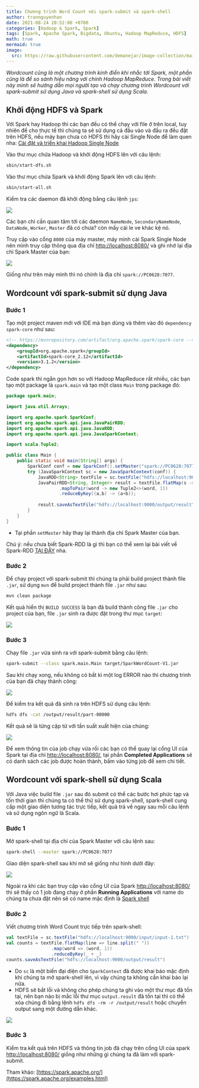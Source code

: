 ```yaml
---
title: Chương trình Word Count với spark-submit và spark-shell
author: trannguyenhan
date: 2021-08-24 20:52:00 +0700
categories: [Hadoop & Spark, Spark]
tags: [Spark, Apache Spark, Bigdata, Ubuntu, Hadoop MapReduce, HDFS]
math: true
mermaid: true
image:
  src: https://raw.githubusercontent.com/demanejar/image-collection/main/SparkWordCount/result-shell.png
---
```

*Wordcount cũng là một chương trình kinh điển khi nhắc tới Spark, một phần cũng là để so sánh hiệu năng với chính Hadoop MapReduce. Trong bài viết này mình sẽ hướng dẫn mọi người tạo và chạy chương trình Wordcount với spark-submit sử dụng Java và spark-shell sử dụng Scala.*

## Khởi động HDFS và Spark
Với Spark hay Hadoop thì các bạn đều có thể chạy với file ở trên local, tuy nhiên để cho thực tế thì chúng ta sẽ sử dụng cả đầu vào và đầu ra đều đặt trên HDFS, nếu máy bạn chưa có HDFS thì hãy cài Single Node để làm quen nha: [Cài đặt và triển khai Hadoop Single Node](/posts/install-and-deploy-hadoop-single-node/)

Vào thư mục chứa Hadoop và khởi động HDFS lên với câu lệnh: 
```bash
sbin/start-dfs.sh
```

Vào thư mục chứa Spark và khởi động Spark lên với câu lệnh: 
```bash
sbin/start-all.sh
```

Kiểm tra các daemon đã khởi động bằng câu lệnh `jps`: 

![](https://raw.githubusercontent.com/demanejar/image-collection/main/SparkWordCount/start_env.png)

Các bạn chỉ cần quan tâm tới các daemon `NameNode`, `SecondaryNameNode`, `DataNode`, `Worker`, `Master` đã có chưa? còn mấy cái le ve khác kệ nó.

Truy cập vào cổng `8080` của máy master, máy mình cài Spark Single Node nên mình truy cập thông qua địa chỉ [http://localhost:8080/](http://localhost:8080/) và ghi nhớ lại địa chỉ Spark Master của bạn: 

![](https://raw.githubusercontent.com/demanejar/image-collection/main/SparkWordCount/spark-master.png)

Giống như trên máy mình thì nó chính là địa chỉ `spark://PC0628:7077`.

## Wordcount với spark-submit sử dụng Java
### Bước 1

Tạo một project maven mới với IDE mà bạn dùng và thêm vào đó `dependency` `spark-core` như sau: 
```xml
<!-- https://mvnrepository.com/artifact/org.apache.spark/spark-core -->
<dependency>
	<groupId>org.apache.spark</groupId>
	<artifactId>spark-core_2.12</artifactId>
	<version>3.1.2</version>
</dependency>
```

Code spark thì ngắn gọn hơn so với Hadoop MapReduce rất nhiều, các bạn tạo một package là `spark.main` và tạo một class `Main` trong package đó: 
```java
package spark.main;

import java.util.Arrays;

import org.apache.spark.SparkConf;
import org.apache.spark.api.java.JavaPairRDD;
import org.apache.spark.api.java.JavaRDD;
import org.apache.spark.api.java.JavaSparkContext;

import scala.Tuple2;

public class Main {
	public static void main(String[] args) {
		SparkConf conf = new SparkConf().setMaster("spark://PC0628:7077").setAppName("Spark Word Count");
		try (JavaSparkContext sc = new JavaSparkContext(conf)) {
			JavaRDD<String> textFile = sc.textFile("hdfs://localhost:9000/input/input-1.txt");
			JavaPairRDD<String, Integer> result = textFile.flatMap(s -> Arrays.asList(s.split(" ")).iterator())
					.mapToPair(word -> new Tuple2<>(word, 1))
					.reduceByKey((a,b) -> (a+b));
			
			result.saveAsTextFile("hdfs://localhost:9000/output/result");
		}
	}
}
```
- Tại phần `setMaster` hãy thay lại thành địa chỉ Spark Master của bạn.

Chú ý: nếu chưa biết Spark-RDD là gì thì bạn có thể xem lại bài viết về Spark-RDD [TẠI ĐÂY](/posts/spark-rdd/) nha.

### Bước 2
Để chạy project với spark-submit thì chúng ta phải build project thành file `.jar`, sử dụng `mvn` để build project thành file `.jar` như sau: 
```bash
mvn clean package
```

Kết quả hiển thị `BUILD SUCCESS` là bạn đã build thành công file `.jar` cho project của bạn, file `.jar` sinh ra được đặt trong thư mục `target`: 

![](https://raw.githubusercontent.com/demanejar/image-collection/main/SparkWordCount/mvn_clean_package.png)

### Bước 3
Chạy file `.jar` vừa sinh ra với spark-submit bằng câu lệnh: 
```bash
spark-submit --class spark.main.Main target/SparkWordCount-V1.jar 
```

Sau khi chạy xong, nếu không có bất kì một log ERROR nào thì chương trình của bạn đã chạy thành công: 

![](https://raw.githubusercontent.com/demanejar/image-collection/main/SparkWordCount/run.png)

Để kiểm tra kết quả đã sinh ra trên HDFS sử dụng câu lệnh: 
```bash
hdfs dfs -cat /output/result/part-00000
```

Kết quả sẽ là từng cặp từ với tần suất xuất hiện của chúng: 

![](https://raw.githubusercontent.com/demanejar/image-collection/main/SparkWordCount/result.png)

Để xem thông tin của job chạy vừa rồi các bạn có thể quay lại cổng UI của Spark tại địa chỉ [http://localhost:8080/](http://localhost:8080/), tại phần **Completed Applications** sẽ có danh sách các job được hoàn thành, bấm vào từng job để xem chi tiết.

## Wordcount với spark-shell sử dụng Scala
Với Java việc build file `.jar` sau đó submit có thể các bước hơi phức tạp và tốn thời gian thì chúng ta có thể thử sử dụng spark-shell, spark-shell cung cấp một giao diện tương tác trực tiếp, kết quả trả về ngay sau mỗi câu lệnh và sử dụng ngôn ngữ là Scala.

### Bước 1
Mở spark-shell tại địa chỉ của Spark Master với câu lệnh sau: 
```bash
spark-shell --master spark://PC0628:7077
```

Giao diện spark-shell sau khi mở sẽ giống như hình dưới đây: 

![](https://raw.githubusercontent.com/demanejar/image-collection/main/SparkWordCount/spark_shell.png)

Ngoài ra khi các bạn truy cập vào cổng UI của Spark [http://localhost:8080/](http://localhost:8080/) thì sẽ thấy có 1 job đang chạy ở phần **Running Applications** với name do chúng ta chưa đặt nên sẽ có name mặc định là [Spark shell](http://localhost:4040/)

### Bước 2
Viết chương trình Word Count trực tiếp trên spark-shell: 
```scala
val textFile = sc.textFile("hdfs://localhost:9000/input/input-1.txt")
val counts = textFile.flatMap(line => line.split(" "))
                 .map(word => (word, 1))
                 .reduceByKey(_ + _)
counts.saveAsTextFile("hdfs://localhost:9000/output/result")
```
- Do `sc` là một biến đại diện cho `SparkContext` đã được khai báo mặc định khi chúng ta mở spark-shell lên, vì vậy chúng ta không cần khai báo lại nữa.
- HDFS sẽ bắt lỗi và không cho phép chúng ta ghi vào một thư mục đã tồn tại, nên bạn nào bị mắc lỗi thư mục `output.result` đã tồn tại thì có thể xóa chúng đi bằng lệnh `hdfs dfs -rm -r /output/result` hoặc chuyển output sang một đường dẫn khác.

![](https://raw.githubusercontent.com/demanejar/image-collection/main/SparkWordCount/result-shell.png)

### Bước 3
Kiểm tra kết quả trên HDFS và thông tin job đã chạy trên cổng UI của spark [http://localhost:8080/](http://localhost:8080/) giống như những gì chúng ta đã làm với spark-submit. 

Tham khảo: [https://spark.apache.org/](https://spark.apache.org/examples.html)
